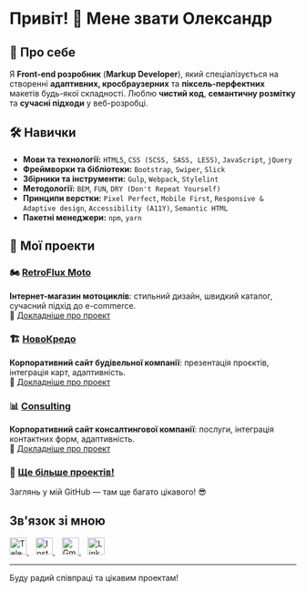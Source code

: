 # Привіт! 👋 Мене звати Олександр

## 🚀 Про себе
Я **Front-end розробник** (**Markup Developer**), який спеціалізується на створенні **адаптивних, кросбраузерних** та **піксель-перфектних** макетів будь-якої складності. Люблю **чистий код**, **семантичну розмітку** та **сучасні підходи** у веб-розробці.

<!-- <img width="40px" height="40px" src="https://img.shields.io/badge/-white?style=for-the-badge&logo=html5&logoColor=#E34F26"/> -->

## 🛠️ Навички
- **Мови та технології:** `HTML5`, `CSS (SCSS, SASS, LESS)`, `JavaScript`, `jQuery`
- **Фреймворки та бібліотеки:** `Bootstrap`, `Swiper`, `Slick`
- **Збірники та інструменти:** `Gulp`, `Webpack`, `Stylelint`
- **Методології:** `BEM`, `FUN`, `DRY (Don't Repeat Yourself)`
- **Принципи верстки:** `Pixel Perfect`, `Mobile First`, `Responsive & Adaptive design`, `Accessibility (A11Y)`, `Semantic HTML`
- **Пакетні менеджери:** `npm`, `yarn`

## 💼 Мої проекти

### 🏍️ [RetroFlux Moto](https://aleks-bitkov.github.io/retroflux-moto/)  
**Інтернет-магазин мотоциклів**: стильний дизайн, швидкий каталог, сучасний підхід до e-commerce.  
🔗 [Докладніше про проект](https://github.com/aleks-bitkov/retroflux-moto)

### 🏗️ [НовоКредо](https://aleks-bitkov.github.io/novokredo/)  
**Корпоративний сайт будівельної компанії**: презентація проєктів, інтеграція карт, адаптивність.  
🔗 [Докладніше про проект](https://github.com/aleks-bitkov/novokredo)

### 📊 [Consulting](https://aleks-bitkov.github.io/consulting/)
**Корпоративний сайт консалтингової компанії**: послуги, інтеграція контактних форм, адаптивність.<br>
🔗 [Докладніше про проект](https://github.com/aleks-bitkov/consulting)

### 🚀 [Ще більше проектів!](https://github.com/aleks-bitkov?tab=repositories)  
Заглянь у мій GitHub — там ще багато цікавого! 😎

## Зв'язок зі мною
<a href="https://t.me/aleksbitkov" target="_blank">
  <img src="https://upload.wikimedia.org/wikipedia/commons/thumb/8/82/Telegram_logo.svg/2048px-Telegram_logo.svg.png" alt="Telegram" width="30" height="30"/>
</a>&nbsp;&nbsp;
<a href="https://www.instagram.com/aleks.bitkov/" target="_blank">
  <img src="https://upload.wikimedia.org/wikipedia/commons/9/95/Instagram_logo_2022.svg" alt="Instagram" width="30" height="30"/>
</a>&nbsp;&nbsp;
<a href="mailto:aleksbitcov@gmail.com" target="_blank">
  <img src="https://upload.wikimedia.org/wikipedia/commons/7/7e/Gmail_icon_%282020%29.svg" alt="Gmail" width="30" height="30"/>
</a>&nbsp;&nbsp;
<a href="https://www.linkedin.com/in/aleksandr-bitkov-033505354" target="_blank">
  <img src="https://upload.wikimedia.org/wikipedia/commons/e/e8/Linkedin-logo-blue-In-square-40px.png" alt="LinkedIn" width="30" height="30"/>
</a>





___
Буду радий співпраці та цікавим проектам!
